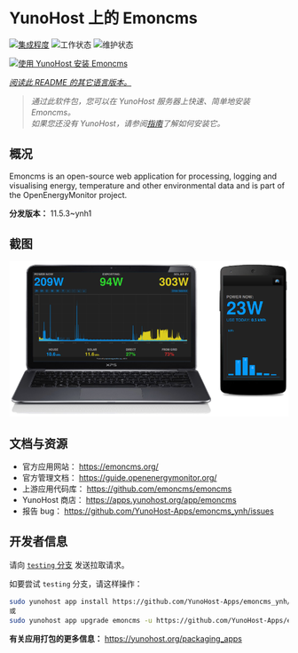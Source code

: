 <!--
注意：此 README 由 <https://github.com/YunoHost/apps/tree/master/tools/readme_generator> 自动生成
请勿手动编辑。
-->

# YunoHost 上的 Emoncms

[![集成程度](https://dash.yunohost.org/integration/emoncms.svg)](https://dash.yunohost.org/appci/app/emoncms) ![工作状态](https://ci-apps.yunohost.org/ci/badges/emoncms.status.svg) ![维护状态](https://ci-apps.yunohost.org/ci/badges/emoncms.maintain.svg)

[![使用 YunoHost 安装 Emoncms](https://install-app.yunohost.org/install-with-yunohost.svg)](https://install-app.yunohost.org/?app=emoncms)

*[阅读此 README 的其它语言版本。](./ALL_README.md)*

> *通过此软件包，您可以在 YunoHost 服务器上快速、简单地安装 Emoncms。*  
> *如果您还没有 YunoHost，请参阅[指南](https://yunohost.org/install)了解如何安装它。*

## 概况

Emoncms is an open-source web application for processing, logging and visualising energy, temperature and other environmental data and is part of the OpenEnergyMonitor project.


**分发版本：** 11.5.3~ynh1

## 截图

![Emoncms 的截图](./doc/screenshots/emoncms_graphic.png)

## 文档与资源

- 官方应用网站： <https://emoncms.org/>
- 官方管理文档： <https://guide.openenergymonitor.org/>
- 上游应用代码库： <https://github.com/emoncms/emoncms>
- YunoHost 商店： <https://apps.yunohost.org/app/emoncms>
- 报告 bug： <https://github.com/YunoHost-Apps/emoncms_ynh/issues>

## 开发者信息

请向 [`testing` 分支](https://github.com/YunoHost-Apps/emoncms_ynh/tree/testing) 发送拉取请求。

如要尝试 `testing` 分支，请这样操作：

```bash
sudo yunohost app install https://github.com/YunoHost-Apps/emoncms_ynh/tree/testing --debug
或
sudo yunohost app upgrade emoncms -u https://github.com/YunoHost-Apps/emoncms_ynh/tree/testing --debug
```

**有关应用打包的更多信息：** <https://yunohost.org/packaging_apps>
